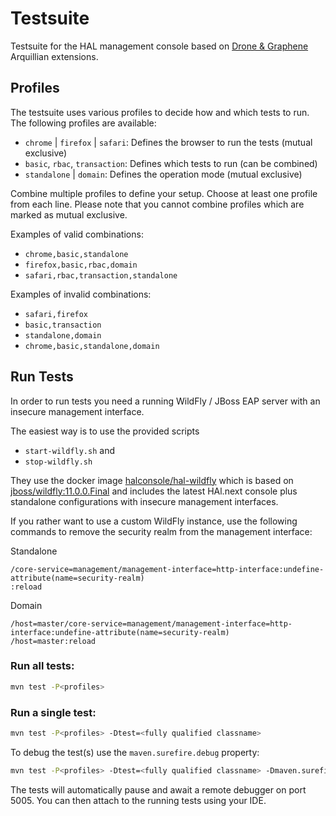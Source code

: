 # Testsuite

Testsuite for the HAL management console based on [Drone & Graphene](http://arquillian.org/guides/functional_testing_using_graphene/) Arquillian extensions.

## Profiles

The testsuite uses various profiles to decide how and which tests to run. The following profiles are available:

- `chrome` | `firefox` | `safari`: Defines the browser to run the tests (mutual exclusive)
- `basic`, `rbac`, `transaction`: Defines which tests to run (can be combined)
- `standalone` | `domain`: Defines the operation mode (mutual exclusive)

Combine multiple profiles to define your setup. Choose at least one profile from each line. Please note that you cannot combine profiles which are marked as mutual exclusive. 

Examples of valid combinations:

- `chrome,basic,standalone`
- `firefox,basic,rbac,domain`
- `safari,rbac,transaction,standalone`

Examples of invalid combinations:

- `safari,firefox`
- `basic,transaction`
- `standalone,domain`
- `chrome,basic,standalone,domain`

## Run Tests 

In order to run tests you need a running WildFly / JBoss EAP server with an insecure management interface. 

The easiest way is to use the provided scripts 

- `start-wildfly.sh` and 
- `stop-wildfly.sh` 

They use the docker image [halconsole/hal-wildfly](https://hub.docker.com/r/halconsole/hal-wildfly/) which is based on [jboss/wildfly:11.0.0.Final](https://hub.docker.com/r/jboss/wildfly/) and includes the latest HAl.next console plus standalone configurations with insecure management interfaces.

If you rather want to use a custom WildFly instance, use the following commands to remove the security realm from the management interface:

Standalone

```
/core-service=management/management-interface=http-interface:undefine-attribute(name=security-realm)
:reload
```

Domain

```
/host=master/core-service=management/management-interface=http-interface:undefine-attribute(name=security-realm)
/host=master:reload
```

### Run all tests:

```bash
mvn test -P<profiles>
```

### Run a single test: 

```bash
mvn test -P<profiles> -Dtest=<fully qualified classname>
```

To debug the test(s) use the `maven.surefire.debug` property: 
 
```bash
mvn test -P<profiles> -Dtest=<fully qualified classname> -Dmaven.surefire.debug
```

The tests will automatically pause and await a remote debugger on port 5005. You can then attach to the running tests using your IDE. 
